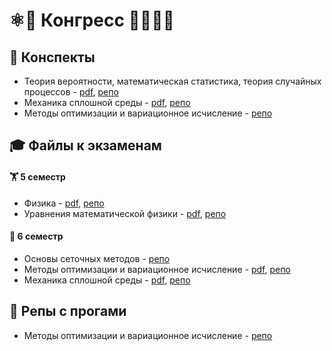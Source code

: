 # ⚛🚀 Конгресс 👩🏻‍💻🧠
## 📝 Конспекты
- Теория вероятности, математическая статистика, теория случайных процессов - [pdf](https://github.com/congress-bmstu/stochastic-notes/releases/download/pdf/konspect.pdf), [репо](https://github.com/congress-bmstu/stochastic-notes)
- Механика сплошной среды - [pdf](https://github.com/congress-bmstu/notes-cm/releases/download/pdf/cm-notes.pdf), [репо](https://github.com/congress-bmstu/notes-cm)
- Методы оптимизации и вариационное исчисление - [репо](https://github.com/congress-bmstu/notes-variations)
## 🎓 Файлы к экзаменам
#### 🏋️ 5 семестр 
- Физика - [pdf](https://github.com/congress-bmstu/physics-exam/releases/download/pdf/document.pdf), [репо](https://github.com/congress-bmstu/physics-exam)
- Уравнения математической физики - [pdf](https://github.com/congress-bmstu/UMF-Exam/releases/download/pdf/document.pdf), [репо](https://github.com/congress-bmstu/UMF-Exam)
#### 🧌 6 семестр
- Основы сеточных методов - [репо](https://github.com/congress-bmstu/nets-exam)
- Методы оптимизации и вариационное исчисление - [pdf](https://github.com/congress-bmstu/var-exam/releases/latest/download/movi.pdf), [репо](https://github.com/congress-bmstu/var-exam)
- Механика сплошной среды - [pdf](https://github.com/congress-bmstu/mss-exam/releases/latest/download/mss.pdf), [репо](https://github.com/congress-bmstu/mss-exam)
## 🤖 Репы с прогами
- Методы оптимизации и вариационное исчисление - [репо](https://github.com/congress-bmstu/om_and_vc)
